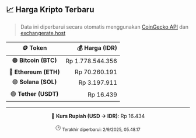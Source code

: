 

<!-- HARGA_KRIPTO -->
## 📈 Harga Kripto Terbaru

> Data ini diperbarui secara otomatis menggunakan [CoinGecko API](https://www.coingecko.com/) dan [exchangerate.host](https://exchangerate.host/)

<div align="center">

| 🪙 Token | 💰 Harga (IDR) |
|:------:|---------------:|
| 🟠 **Bitcoin (BTC)**   | Rp 1.778.544.356 |
| 🔵 **Ethereum (ETH)**  | Rp 70.260.191 |
| 🟣 **Solana (SOL)**    | Rp 3.197.911 |
| 🟢 **Tether (USDT)**   | Rp 16.439 |

---

💱 **Kurs Rupiah (USD → IDR)**: Rp 16.434

🕒 <sub>Terakhir diperbarui: 2/9/2025, 05.48.17</sub>

</div>
<!-- /HARGA_KRIPTO -->